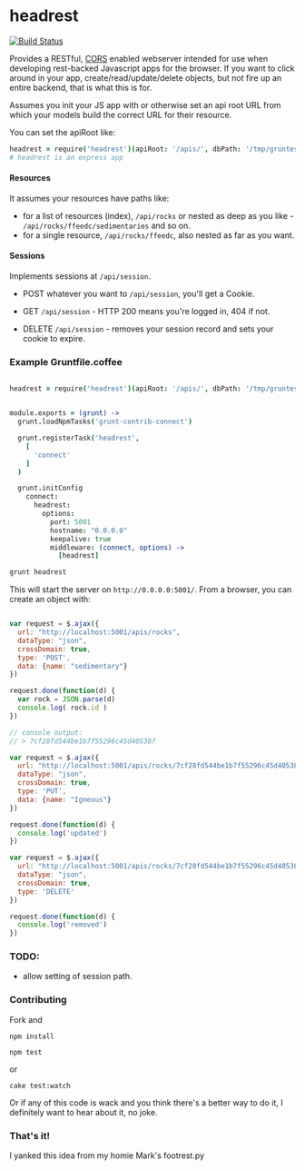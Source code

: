 # headrest

[![Build Status](https://travis-ci.org/natlownes/headrest.png?branch=master)](https://travis-ci.org/natlownes/headrest)

Provides a RESTful,
[CORS](http://en.wikipedia.org/wiki/Cross-origin_resource_sharing) enabled
webserver intended for use when developing rest-backed Javascript apps for the
browser.  If you want to click around in your app, create/read/update/delete
objects, but not fire up an entire backend, that is what this is for.

Assumes you init your JS app with or otherwise set an api root URL from which your
models build the correct URL for their resource.

You can set the apiRoot like:

```coffeescript
headrest = require('headrest')(apiRoot: '/apis/', dbPath: '/tmp/gruntest.json')
# headrest is an express app
```

#### Resources

It assumes your resources have paths like:

* for a list of resources (index), ```/api/rocks``` or nested as deep as you
  like -  ```/api/rocks/ffeedc/sedimentaries``` and so on.
* for a single resource, ```/api/rocks/ffeedc```, also nested as far as you
  want.

#### Sessions

Implements sessions at ```/api/session```.

* POST whatever you want to ```/api/session```, you'll get a Cookie.

* GET ```/api/session``` - HTTP 200 means you're logged in, 404 if not.

* DELETE ```/api/session``` - removes your session record and sets your cookie
  to expire.

### Example Gruntfile.coffee

```coffeescript

headrest = require('headrest')(apiRoot: '/apis/', dbPath: '/tmp/gruntest.json')


module.exports = (grunt) ->
  grunt.loadNpmTasks('grunt-contrib-connect')

  grunt.registerTask('headrest',
    [
      'connect'
    ]
  )

  grunt.initConfig
    connect:
      headrest:
        options:
          port: 5001
          hostname: "0.0.0.0"
          keepalive: true
          middleware: (connect, options) ->
            [headrest]


```

```bash
grunt headrest
```

This will start the server on ```http://0.0.0.0:5001/```.  From a browser, you
can create an object with:

```javascript

var request = $.ajax({
  url: "http://localhost:5001/apis/rocks",
  dataType: "json",
  crossDomain: true,
  type: 'POST',
  data: {name: "sedimentary"}
})

request.done(function(d) {
  var rock = JSON.parse(d)
  console.log( rock.id )
})

// console output:
// > 7cf28fd544be1b7f55296c45d40538f

var request = $.ajax({
  url: "http://localhost:5001/apis/rocks/7cf28fd544be1b7f55296c45d40538f",
  dataType: "json",
  crossDomain: true,
  type: 'PUT',
  data: {name: "Igneous"}
})

request.done(function(d) {
  console.log('updated')
})

var request = $.ajax({
  url: "http://localhost:5001/apis/rocks/7cf28fd544be1b7f55296c45d40538f",
  dataType: "json",
  crossDomain: true,
  type: 'DELETE'
})

request.done(function(d) {
  console.log('removed')
})

```

### TODO:

* allow setting of session path.

### Contributing

Fork and

```npm install```

```npm test```

or

```cake test:watch```

Or if any of this code is wack and you think there's a better way to do it, I
definitely want to hear about it, no joke.

### That's it!

I yanked this idea from my homie Mark's footrest.py

